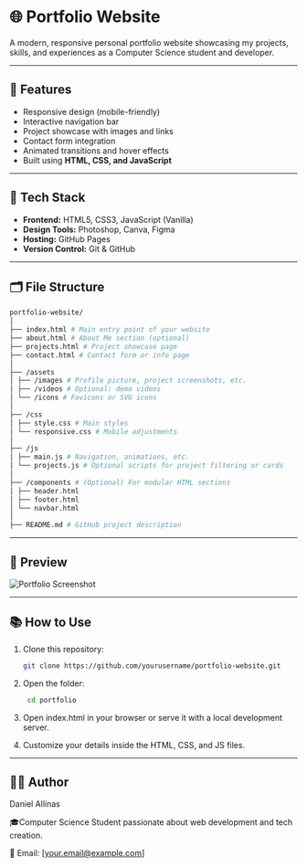 # 🌐 Portfolio Website

A modern, responsive personal portfolio website showcasing my projects, skills, and experiences as a Computer Science student and developer.

---

## 🚀 Features

- Responsive design (mobile-friendly)
- Interactive navigation bar
- Project showcase with images and links
- Contact form integration
- Animated transitions and hover effects
- Built using **HTML, CSS, and JavaScript**

---

## 🧰 Tech Stack

- **Frontend:** HTML5, CSS3, JavaScript (Vanilla)
- **Design Tools:** Photoshop, Canva, Figma
- **Hosting:** GitHub Pages
- **Version Control:** Git & GitHub

---

## 🗂️ File Structure

```bash
portfolio-website/
│
├── index.html # Main entry point of your website
├── about.html # About Me section (optional)
├── projects.html # Project showcase page
├── contact.html # Contact form or info page
│
├── /assets
│ ├── /images # Profile picture, project screenshots, etc.
│ ├── /videos # Optional: demo videos
│ └── /icons # Favicons or SVG icons
│
├── /css
│ ├── style.css # Main styles
│ └── responsive.css # Mobile adjustments
│
├── /js
│ ├── main.js # Navigation, animations, etc.
│ └── projects.js # Optional scripts for project filtering or cards
│
├── /components # (Optional) For modular HTML sections
│ ├── header.html
│ ├── footer.html
│ └── navbar.html
│
├── README.md # GitHub project description

```

---

## 📸 Preview

![Portfolio Screenshot](assets/images/preview.png)

---

## 📚 How to Use

1. Clone this repository:

   ```bash
   git clone https://github.com/yourusername/portfolio-website.git
   ```

2. Open the folder:

   ```bash
    cd portfolio
   ```

3. Open index.html in your browser or serve it with a local development server.

4. Customize your details inside the HTML, CSS, and JS files.

---

## 🧑‍💻 Author

Daniel Allinas

🎓Computer Science Student passionate about web development and tech creation.

📧 Email: [your.email@example.com]
